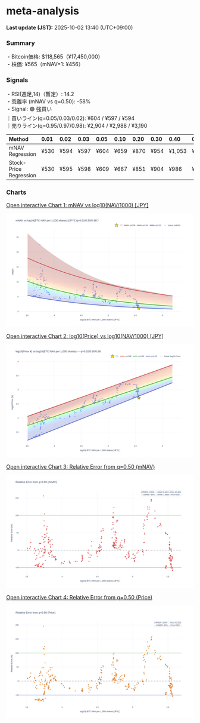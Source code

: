 # meta-analysis


<!--REPORT:START-->
**Last update (JST):** 2025-10-02 13:40 (UTC+09:00)

### Summary
・Bitcoin価格: $118,565（¥17,450,000）  
・株価: ¥565（mNAV=1: ¥456）

### Signals
・RSI(週足,14)（暫定）: 14.2  
・乖離率 (mNAV vs q=0.50): -58%  
・Signal: 🟣 強買い  
｜買いライン(q=0.05/0.03/0.02): ¥604 / ¥597 / ¥594  
｜売りライン(q=0.95/0.97/0.98): ¥2,904 / ¥2,988 / ¥3,190

| Method                 | 0.01   | 0.02   | 0.03   | 0.05   | 0.10   | 0.20   | 0.30   | 0.40   | 0.50   | 0.60   | 0.70   | 0.80   | 0.90   | 0.95   | 0.97   | 0.98   | 0.99   |
|:-----------------------|:-------|:-------|:-------|:-------|:-------|:-------|:-------|:-------|:-------|:-------|:-------|:-------|:-------|:-------|:-------|:-------|:-------|
| mNAV Regression        | ¥530   | ¥594   | ¥597   | ¥604   | ¥659   | ¥870   | ¥954   | ¥1,053 | ¥1,241 | ¥1,422 | ¥1,531 | ¥1,955 | ¥2,608 | ¥2,904 | ¥2,988 | ¥3,190 | ¥3,151 |
| Stock-Price Regression | ¥530   | ¥595   | ¥598   | ¥609   | ¥667   | ¥851   | ¥904   | ¥986   | ¥1,126 | ¥1,246 | ¥1,434 | ¥1,884 | ¥2,367 | ¥2,671 | ¥2,623 | ¥2,858 | ¥2,872 |

### Charts
[Open interactive Chart 1: mNAV vs log10(NAV/1000) [JPY]](https://tkzm240.github.io/meta-analysis/fig1.html)

![fig1](assets/fig1.png)

[Open interactive Chart 2: log10(Price) vs log10(NAV/1000) [JPY]](https://tkzm240.github.io/meta-analysis/fig2.html)

![fig2](assets/fig2.png)

[Open interactive Chart 3: Relative Error from q=0.50 (mNAV)](https://tkzm240.github.io/meta-analysis/fig3.html)

![fig3](assets/fig3.png)

[Open interactive Chart 4: Relative Error from q=0.50 (Price)](https://tkzm240.github.io/meta-analysis/fig4.html)

![fig4](assets/fig4.png)
<!--REPORT:END-->
